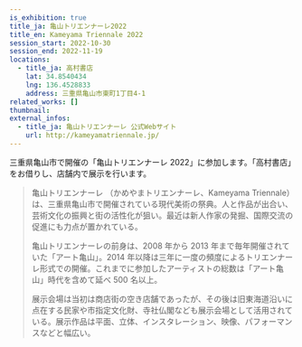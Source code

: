 ```yaml
---
is_exhibition: true
title_ja: 亀山トリエンナーレ2022
title_en: Kameyama Triennale 2022
session_start: 2022-10-30
session_end: 2022-11-19
locations:
  - title_ja: 高村書店
    lat: 34.8540434
    lng: 136.4528833
    address: 三重県亀山市東町1丁目4-1
related_works: []
thumbnail:
external_infos:
  - title_ja: 亀山トリエンナーレ 公式Webサイト
    url: http://kameyamatriennale.jp/
---
```


三重県亀山市で開催の「亀山トリエンナーレ 2022」に参加します。「高村書店」をお借りし、店舗内で展示を行います。

> 亀山トリエンナーレ （かめやまトリエンナーレ、Kameyama Triennale）は、三重県亀山市で開催されている現代美術の祭典。人と作品が出合い、芸術文化の振興と街の活性化が狙い。最近は新人作家の発掘、国際交流の促進にも力点が置かれている。
>
> 亀山トリエンナーレの前身は、2008 年から 2013 年まで毎年開催されていた「アート亀山」。2014 年以降は三年に一度の頻度によるトリエンナーレ形式での開催。これまでに参加したアーティストの総数は「アート亀山」時代を含めて延べ 500 名以上。
>
> 展示会場は当初は商店街の空き店舗であったが、その後は旧東海道沿いに点在する民家や市指定文化財、寺社仏閣なども展示会場として活用されている。展示作品は平面、立体、インスタレーション、映像、パフォーマンスなどと幅広い。
